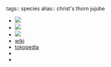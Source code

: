 tags:: species
alias:: christ's thorn jujube

- ![](https://peach-geographical-bat-397.mypinata.cloud/ipfs/QmXCYJqVSsZg6c8vb7WP4hs4MRA5zL4v5XDTsqEe16txD8)
- ![](https://peach-geographical-bat-397.mypinata.cloud/ipfs/QmfSEYtRdim6gscTVdZXMqXvRzFK3bRcGyAy6MvBdnHyzR)
- ![](https://peach-geographical-bat-397.mypinata.cloud/ipfs/QmRgkaGNJX7ZXi7t9JfdHxSRPi5GuHh9UpR4VC8k4v7jRx)
- [wiki](https://en.wikipedia.org/wiki/Ziziphus_spina-christi)
- [tokopedia](https://www.tokopedia.com/levineflorist/ziziphus-spina-christi-l-bidara-arab-pengusir-jin-bibit-tanaman-hias?extParam=ivf%3Dfalse%26src%3Dsearch)
-
-